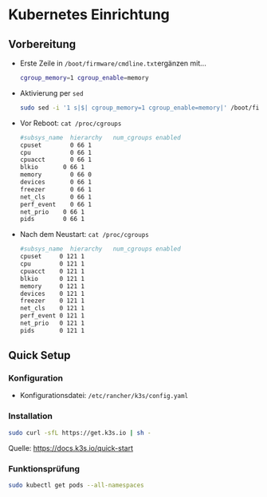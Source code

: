 # Kubernetes Einrichtung

## Vorbereitung

* Erste Zeile in `/boot/firmware/cmdline.txt`ergänzen mit...
  ```bash
  cgroup_memory=1 cgroup_enable=memory
  ```
* Aktivierung per `sed`
  ```bash
  sudo sed -i '1 s|$| cgroup_memory=1 cgroup_enable=memory|' /boot/firmware/cmdline.txt
  ```
* Vor Reboot: `cat /proc/cgroups`
  ```bash
  #subsys_name	hierarchy	num_cgroups	enabled
  cpuset	    0 66 1
  cpu	        0 66 1
  cpuacct	    0 66 1
  blkio       0 66 1
  memory	    0 66 0
  devices	    0 66 1
  freezer	    0 66 1
  net_cls	    0 66 1
  perf_event	0 66 1
  net_prio    0 66 1
  pids        0 66 1
  ```
* Nach dem Neustart: `cat /proc/cgroups`
  ```bash
  #subsys_name	hierarchy	num_cgroups	enabled
  cpuset     0 121 1
  cpu        0 121 1
  cpuacct    0 121 1
  blkio      0 121 1
  memory     0 121 1
  devices    0 121 1
  freezer    0 121 1
  net_cls    0 121 1
  perf_event 0 121 1
  net_prio   0 121 1
  pids       0 121 1
  ```


## Quick Setup

### Konfiguration

* Konfigurationsdatei: `/etc/rancher/k3s/config.yaml`

### Installation

```bash
sudo curl -sfL https://get.k3s.io | sh -
```
Quelle: <https://docs.k3s.io/quick-start>

### Funktionsprüfung

```bash
sudo kubectl get pods --all-namespaces
```